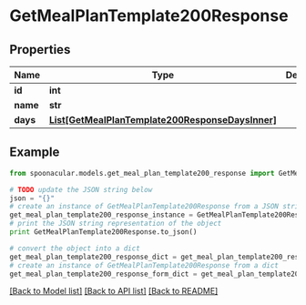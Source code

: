 # GetMealPlanTemplate200Response



## Properties

Name | Type | Description | Notes
------------ | ------------- | ------------- | -------------
**id** | **int** |  | 
**name** | **str** |  | 
**days** | [**List[GetMealPlanTemplate200ResponseDaysInner]**](GetMealPlanTemplate200ResponseDaysInner.md) |  | 

## Example

```python
from spoonacular.models.get_meal_plan_template200_response import GetMealPlanTemplate200Response

# TODO update the JSON string below
json = "{}"
# create an instance of GetMealPlanTemplate200Response from a JSON string
get_meal_plan_template200_response_instance = GetMealPlanTemplate200Response.from_json(json)
# print the JSON string representation of the object
print GetMealPlanTemplate200Response.to_json()

# convert the object into a dict
get_meal_plan_template200_response_dict = get_meal_plan_template200_response_instance.to_dict()
# create an instance of GetMealPlanTemplate200Response from a dict
get_meal_plan_template200_response_form_dict = get_meal_plan_template200_response.from_dict(get_meal_plan_template200_response_dict)
```
[[Back to Model list]](../README.md#documentation-for-models) [[Back to API list]](../README.md#documentation-for-api-endpoints) [[Back to README]](../README.md)


